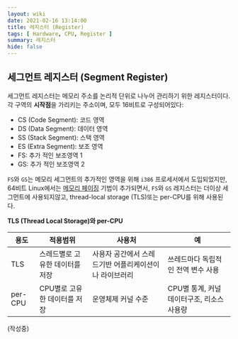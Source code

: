 ```yaml
---
layout: wiki
date: 2021-02-16 13:14:00
title: 레지스터 (Register)
tags: [ Hardware, CPU, Register ]
summary: 레지스터
hide: false
---
```


## 세그먼트 레지스터 (Segment Register)

세그먼트 레지스터는 메모리 주소를 논리적 단위로 나누어 관리하기 위한 레지스터이다.
각 구역의 **시작점**을 가리키는 주소이며, 모두 16비트로 구성되어있다:

* CS (Code Segment): 코드 영역
* DS (Data Segment): 데이터 영역
* SS (Stack Segment): 스택 영역
* ES (Extra Segment): 보조 영역
* FS: 추가 적인 보조영역 1
* GS: 추가 적인 보조영역 2

`FS`와 `GS`는 메모리 세그먼트의 추가적인 영역을 위해 `i386` 프로세서에서 도입되었지만, 64비트 Linux에서는 [메모리 페이징]() 기법이 추가되면서,
`FS`와 `GS` 레지스터는 더이상 세그먼트에 사용되지않고, thread-local storage (TLS)또는 per-CPU를 위해 사용된다.

**TLS (Thread Local Storage)와 per-CPU**

| 용도      | 적용범위              | 사용처                           | 예                          |
|---------|-------------------|-------------------------------|----------------------------|
| TLS     | 스레드별로 고유한 데이터를 저장 | 사용자 공간에서 스레드기반 어플리케이션이나 라이브러리 | 쓰레드마다 독립적인 전역 변수 사용        |
| per-CPU | CPU별로 고유한 데이터를 저장 | 운영체제 커널 수준                    | CPU별 통계, 커널 데이터구조, 리소스 사용량 |


(작성중)
